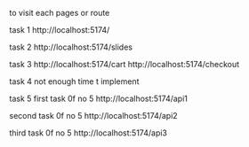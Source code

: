 to visit each pages or route

task 1
http://localhost:5174/

task 2
http://localhost:5174/slides

task 3
http://localhost:5174/cart
http://localhost:5174/checkout

task 4
not enough time t implement

task 5
first task 0f no 5
http://localhost:5174/api1

second task 0f no 5
http://localhost:5174/api2

third task 0f no 5
http://localhost:5174/api3

